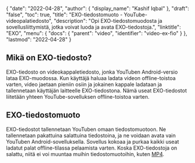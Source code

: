 {
  "date": "2022-04-28",
  "author": {
    "display_name": "Kashif Iqbal"
},
  "draft": "false",
  "toc": true,
  "title": "EXO-tiedostomuoto - YouTube-videopalatiedosto",
  "description": "Opi EXO-tiedostomuodosta ja sovellusliittymistä, jotka voivat luoda ja avata EXO-tiedostoja.",
  "linktitle": "EXO",
  "menu": {
    "docs": {
      "parent": "video",
      "identifier": "video-ex-fio"
}
},
  "lastmod": "2022-04-28"
}

## Mikä on EXO-tiedosto?

EXO-tiedosto on videokappaletiedosto, jonka YouTuben Android-versio lataa EXO-muodossa. Kun käyttäjä haluaa ladata videon offline-toistoa varten, video jaetaan pieniin osiin ja jokainen kappale ladataan ja tallennetaan käyttäjän laitteelle EXO-tiedostona. Nämä useat EXO-tiedostot liitetään yhteen YouTube-sovelluksen offline-toistoa varten.

## EXO-tiedostomuoto

EXO-tiedostot tallennetaan YouTuben omaan tiedostomuotoon. Ne tallennetaan pakattuina salattuina tiedostoina, ja ne voidaan avata vain YouTuben Android-sovelluksella. Sovellus kokoaa ja purkaa kaikki useat ladatut palat offline-tilassa pelaamista varten. Koska EXO-tiedostoja on salattu, niitä ei voi muuntaa muihin tiedostomuotoihin, kuten [MP4](/video/mp4/).

